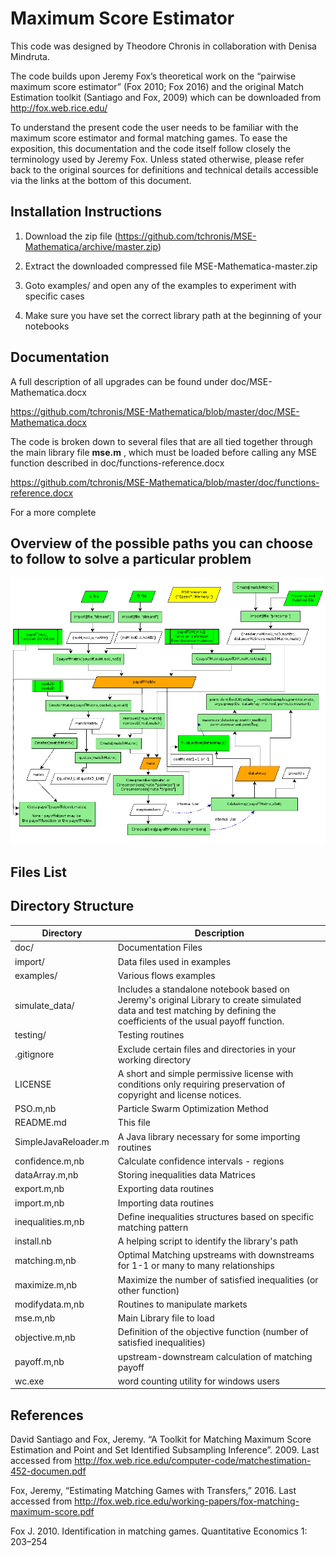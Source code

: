 # Maximum Score Estimator

This code was designed by Theodore Chronis in collaboration with Denisa Mindruta.

The code builds upon Jeremy Fox’s theoretical work on the “pairwise maximum score estimator” (Fox 2010; Fox 2016) and the original Match Estimation toolkit (Santiago and Fox, 2009) which can be downloaded from http://fox.web.rice.edu/

To understand the present code the user needs to be familiar with the maximum score estimator and formal matching games. To ease the exposition, this documentation and the code itself follow closely the terminology used by Jeremy Fox. Unless stated otherwise, please refer back to the original sources for definitions and technical details accessible via the links at the bottom of this document.  

## Installation Instructions

1. Download the zip file (https://github.com/tchronis/MSE-Mathematica/archive/master.zip)

2. Extract the downloaded compressed file MSE-Mathematica-master.zip

3. Goto examples/ and open any of the examples to experiment with specific cases

4. Make sure you have set the correct library path at the beginning of your notebooks


## Documentation

A full description of all upgrades can be found under doc/MSE-Mathematica.docx

https://github.com/tchronis/MSE-Mathematica/blob/master/doc/MSE-Mathematica.docx

The code is broken down to several files that are all tied together through the main library file **mse.m** , which must be loaded before calling any MSE function described in doc/functions-reference.docx

https://github.com/tchronis/MSE-Mathematica/blob/master/doc/functions-reference.docx

For a more complete


## Overview of the possible paths you can choose to follow to solve a particular problem

 ![Alt](doc/flow_diagram.png "Title")

## Files List

 ## Directory Structure

 | Directory     | Description   |
 | ------------- | -------------- |
 | doc/          | Documentation Files |
 | import/       | Data files used in examples |
 | examples/     | Various flows examples |
 | simulate_data/| Includes a standalone notebook based on Jeremy's original Library to create simulated data and test matching by defining the coefficients of the usual payoff function.|
 | testing/      | Testing routines |
 | .gitignore    | Exclude certain files and directories in your working directory |
 | LICENSE       | A short and simple permissive license with conditions only requiring preservation of copyright and license notices. |
 | PSO.m,nb      | Particle Swarm Optimization Method |
 | README.md     | This file |
 | SimpleJavaReloader.m | A Java library necessary for some importing routines |
 | confidence.m,nb| Calculate confidence intervals - regions |
 | dataArray.m,nb | Storing inequalities data Matrices |
 | export.m,nb | Exporting data routines |
 | import.m,nb | Importing data routines |
 | inequalities.m,nb | Define inequalities structures based on specific matching pattern |
 | install.nb | A helping script to identify the library's path |
 | matching.m,nb | Optimal Matching upstreams with downstreams for 1-1 or many to many relationships |
 | maximize.m,nb | Maximize the number of satisfied inequalities (or other function) |
 | modifydata.m,nb | Routines to manipulate markets |
 | mse.m,nb | Main Library file to load |
 | objective.m,nb | Definition of the objective function (number of satisfied inequalities) |
 | payoff.m,nb | upstream-downstream calculation of matching payoff |
 | wc.exe | word counting utility for windows users |


## References

David Santiago and Fox, Jeremy. “A Toolkit for Matching Maximum Score Estimation and Point and Set Identified Subsampling Inference”. 2009. Last accessed from http://fox.web.rice.edu/computer-code/matchestimation-452-documen.pdf

Fox, Jeremy, “Estimating Matching Games with Transfers,” 2016. Last accessed from http://fox.web.rice.edu/working-papers/fox-matching-maximum-score.pdf

Fox J. 2010. Identification in matching games. Quantitative Economics 1: 203–254
